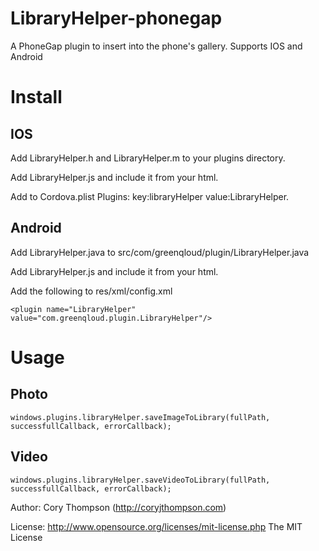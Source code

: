 LibraryHelper-phonegap
======================

A PhoneGap plugin to insert into the phone's gallery. Supports IOS and Android

Install
=======

IOS
---
Add LibraryHelper.h and LibraryHelper.m to your plugins directory.

Add LibraryHelper.js and include it from your html.

Add to Cordova.plist Plugins: key:libraryHelper value:LibraryHelper.

Android
-------
Add LibraryHelper.java to src/com/greenqloud/plugin/LibraryHelper.java

Add LibraryHelper.js and include it from your html.

Add the following to res/xml/config.xml

	<plugin name="LibraryHelper" value="com.greenqloud.plugin.LibraryHelper"/>


Usage
=====
Photo
-----
	windows.plugins.libraryHelper.saveImageToLibrary(fullPath, successfullCallback, errorCallback); 
Video
-----
	windows.plugins.libraryHelper.saveVideoToLibrary(fullPath, successfullCallback, errorCallback);


Author: Cory Thompson (http://coryjthompson.com)

License: http://www.opensource.org/licenses/mit-license.php The MIT License